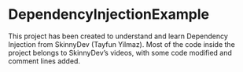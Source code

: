 # DependencyInjectionExample
This project has been created to understand and learn Dependency Injection from SkinnyDev (Tayfun Yilmaz). Most of the code inside the project belongs to SkinnyDev’s videos, with some code modified and comment lines added.
